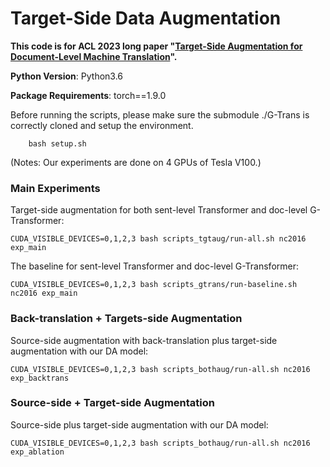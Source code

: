# Target-Side Data Augmentation

**This code is for ACL 2023 long paper "[Target-Side Augmentation for Document-Level Machine Translation](https://arxiv.org/abs/2305.04505)".**

**Python Version**: Python3.6

**Package Requirements**: torch==1.9.0

Before running the scripts, please make sure the submodule ./G-Trans is correctly cloned and setup the environment.
```
    bash setup.sh
```
(Notes: Our experiments are done on 4 GPUs of Tesla V100.)

### Main Experiments

Target-side augmentation for both sent-level Transformer and doc-level G-Transformer:
```
CUDA_VISIBLE_DEVICES=0,1,2,3 bash scripts_tgtaug/run-all.sh nc2016 exp_main
```

The baseline for sent-level Transformer and doc-level G-Transformer:
```
CUDA_VISIBLE_DEVICES=0,1,2,3 bash scripts_gtrans/run-baseline.sh nc2016 exp_main
```

### Back-translation + Targets-side Augmentation
Source-side augmentation with back-translation plus target-side augmentation with our DA model:
```
CUDA_VISIBLE_DEVICES=0,1,2,3 bash scripts_bothaug/run-all.sh nc2016 exp_backtrans
```

### Source-side + Target-side Augmentation 
Source-side plus target-side augmentation with our DA model:
```
CUDA_VISIBLE_DEVICES=0,1,2,3 bash scripts_bothaug/run-all.sh nc2016 exp_ablation
```
